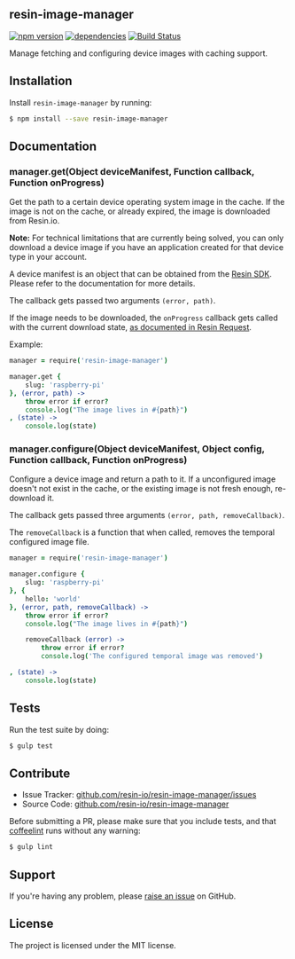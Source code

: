 resin-image-manager
-------------------

[![npm version](https://badge.fury.io/js/resin-image-manager.svg)](http://badge.fury.io/js/resin-image-manager)
[![dependencies](https://david-dm.org/resin-io/resin-image-manager.png)](https://david-dm.org/resin-io/resin-image-manager.png)
[![Build Status](https://travis-ci.org/resin-io/resin-image-manager.svg?branch=master)](https://travis-ci.org/resin-io/resin-image-manager)

Manage fetching and configuring device images with caching support.

Installation
------------

Install `resin-image-manager` by running:

```sh
$ npm install --save resin-image-manager
```

Documentation
-------------

### manager.get(Object deviceManifest, Function callback, Function onProgress)

Get the path to a certain device operating system image in the cache. If the image is not on the cache, or already expired, the image is downloaded from Resin.io.

**Note:** For technical limitations that are currently being solved, you can only download a device image if you have an application created for that device type in your account.

A device manifest is an object that can be obtained from the [Resin SDK](https://github.com/resin-io/resin-sdk).  Please refer to the documentation for more details.

The callback gets passed two arguments `(error, path)`.

If the image needs to be downloaded, the `onProgress` callback gets called with the current download state, [as documented in Resin Request](https://github.com/resin-io/resin-request#function-onprogressstate).

Example:

```coffee
manager = require('resin-image-manager')

manager.get {
	slug: 'raspberry-pi'
}, (error, path) ->
	throw error if error?
	console.log("The image lives in #{path}")
, (state) ->
	console.log(state)
```

### manager.configure(Object deviceManifest, Object config, Function callback, Function onProgress)

Configure a device image and return a path to it. If a unconfigured image doesn't not exist in the cache, or the existing image is not fresh enough, re-download it.

The callback gets passed three arguments `(error, path, removeCallback)`.

The `removeCallback` is a function that when called, removes the temporal configured image file.

```coffee
manager = require('resin-image-manager')

manager.configure {
	slug: 'raspberry-pi'
}, {
	hello: 'world'
}, (error, path, removeCallback) ->
	throw error if error?
	console.log("The image lives in #{path}")

	removeCallback (error) ->
		throw error if error?
		console.log('The configured temporal image was removed')

, (state) ->
	console.log(state)
```

Tests
-----

Run the test suite by doing:

```sh
$ gulp test
```

Contribute
----------

- Issue Tracker: [github.com/resin-io/resin-image-manager/issues](https://github.com/resin-io/resin-image-manager/issues)
- Source Code: [github.com/resin-io/resin-image-manager](https://github.com/resin-io/resin-image-manager)

Before submitting a PR, please make sure that you include tests, and that [coffeelint](http://www.coffeelint.org/) runs without any warning:

```sh
$ gulp lint
```

Support
-------

If you're having any problem, please [raise an issue](https://github.com/resin-io/resin-image-manager/issues/new) on GitHub.

License
-------

The project is licensed under the MIT license.
